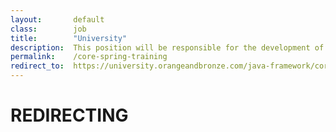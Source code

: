 ```yaml
---
layout:       default
class:        job
title:        "University"
description:  This position will be responsible for the development of design prototypes, site navigation and layout of content for various web projects.
permalink:    /core-spring-training
redirect_to:  https://university.orangeandbronze.com/java-framework/core-spring/
---
```

<h1>REDIRECTING</h1>